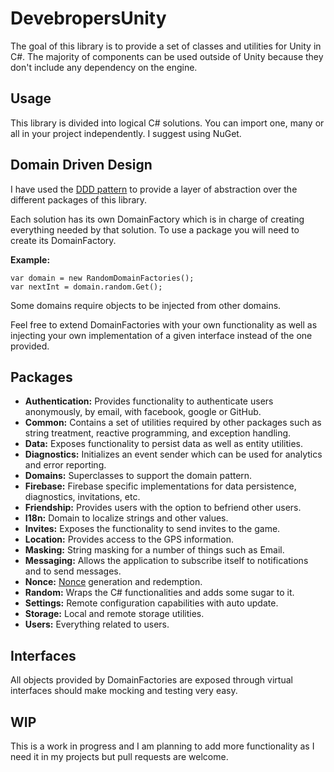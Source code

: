 # DevebropersUnity

The goal of this library is to provide a set of classes and utilities for Unity in C#.  The majority of components can be used outside of Unity because they don't include any dependency on the engine. 

## Usage

This library is divided into logical C# solutions. You can import one, many or all in your project independently. I suggest using NuGet. 

## Domain Driven Design

I have used the [DDD pattern](https://en.wikipedia.org/wiki/Domain-driven_design) to provide a layer of abstraction over the different packages of this library. 

Each solution has its own DomainFactory which is in charge of creating everything needed by that solution. To use a package you will need to create its DomainFactory.

**Example:**

```
var domain = new RandomDomainFactories();
var nextInt = domain.random.Get();
```

Some domains require objects to be injected from other domains. 

Feel free to extend DomainFactories with your own functionality as well as injecting your own implementation of a given interface instead of the one provided.


## Packages

* **Authentication:** Provides functionality to authenticate users anonymously, by email, with facebook, google or GitHub.  
* **Common:** Contains a set of utilities required by other packages such as string treatment, reactive programming, and exception handling.
* **Data:** Exposes functionality to persist data as well as entity utilities. 
* **Diagnostics:** Initializes an event sender which can be used for analytics and error reporting.
* **Domains:** Superclasses to support the domain pattern.
* **Firebase:** Firebase specific implementations for data persistence, diagnostics, invitations, etc. 
* **Friendship:** Provides users with the option to befriend other users.
* **I18n:** Domain to localize strings and other values.
* **Invites:** Exposes the functionality to send invites to the game. 
* **Location:** Provides access to the GPS information.
* **Masking:** String masking for a number of things such as Email.
* **Messaging:** Allows the application to subscribe itself to notifications and to send messages.
* **Nonce:** [Nonce](https://en.wikipedia.org/wiki/Cryptographic_nonce) generation and redemption.
* **Random:** Wraps the C# functionalities and adds some sugar to it.
* **Settings:** Remote configuration capabilities with auto update.
* **Storage:** Local and remote storage utilities.
* **Users:** Everything related to users.

## Interfaces
All objects provided by DomainFactories are exposed through virtual interfaces should make mocking and testing very easy. 

## WIP
This is a work in progress and I am planning to add more functionality as I need it in my projects but pull requests are welcome. 